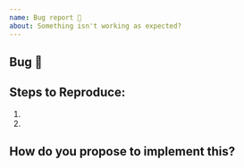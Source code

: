```yaml
---
name: Bug report 🐞
about: Something isn't working as expected?
---
```


<!-- Thanks for submitting a bug report. Please search existing issues to avoid creating duplicates. -->

## Bug 🐞
<!-- A clear and concise description of what the bug is. -->



## Steps to Reproduce:
<!-- How can we reproduce the problem? -->

1. 
2. 

<!-- If you have code sample, error messages, stack traces, please provide it here as well. -->



## How do you propose to implement this?
<!-- You have examples or an idea how it can be implemented? Can you add this and submit a PR? -->


